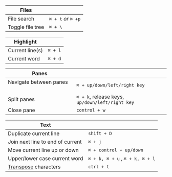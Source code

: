 
|Files||
|--|--|
|File search| `⌘ + t` *or* `⌘ +p` |
|Toggle file tree |`⌘ + \` |

|Highlight||
|--|--|
|Current line(s)|`⌘ + l`|
|Current word|`⌘ + d`|

|Panes||
|--|--|
|Navigate between panes    |`⌘ + up/down/left/right key`|
|Split panes    |`⌘ + k`, release keys, `up/down/left/right key`|
|Close pane    |`control + w`|


|Text||
|--|--|
|Duplicate current line|`shift + D`|
|Join next line to end of current|`⌘ + j`|
|Move current line up or down|`⌘ + control + up/down`|
|Upper/lower case current word|`⌘ + k, ⌘ + u` , `⌘ + k, ⌘ + l`|
|[Transpose](https://discuss.atom.io/t/why-do-we-need-feature-like-transpose-character/18090) characters | `ctrl + t`|
